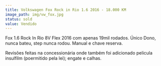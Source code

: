 ```yaml
---
title: Volkswagen Fox Rock in Rio 1.6 2016 - 18.000 KM
image_path: img/vw_fox.jpg
status: sold
value: Vendido
---
```

Fox 1.6 Rock In Rio 8V Flex 2016 com apenas 19mil rodados. Único Dono, nunca bateu, step nunca rodou. Manual e chave reserva.

Revisões feitas na concessionária onde também foi adicionado pelicula insulfilm (poermitido pela lei); engate e calhas.
